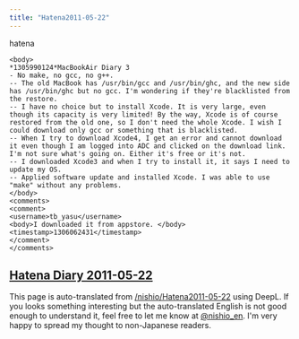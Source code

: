```yaml
---
title: "Hatena2011-05-22"
---
```


hatena

```
<body>
*1305990124*MacBookAir Diary 3
- No make, no gcc, no g++.
-- The old MacBook has /usr/bin/gcc and /usr/bin/ghc, and the new side has /usr/bin/ghc but no gcc. I'm wondering if they're blacklisted from the restore.
-- I have no choice but to install Xcode. It is very large, even though its capacity is very limited! By the way, Xcode is of course restored from the old one, so I don't need the whole Xcode. I wish I could download only gcc or something that is blacklisted.
-- When I try to download Xcode4, I get an error and cannot download it even though I am logged into ADC and clicked on the download link. I'm not sure what's going on. Either it's free or it's not.
-- I downloaded Xcode3 and when I try to install it, it says I need to update my OS.
-- Applied software update and installed Xcode. I was able to use "make" without any problems.
</body>
<comments>
<comment>
<username>tb_yasu</username>
<body>I downloaded it from appstore. </body>
<timestamp>1306062431</timestamp>
</comment>
</comments>
```


[Hatena Diary 2011-05-22](https://nishiohirokazu.hatenadiary.org/archive/2011/05/22)
---
This page is auto-translated from [/nishio/Hatena2011-05-22](https://scrapbox.io/nishio/Hatena2011-05-22) using DeepL. If you looks something interesting but the auto-translated English is not good enough to understand it, feel free to let me know at [@nishio_en](https://twitter.com/nishio_en). I'm very happy to spread my thought to non-Japanese readers.
